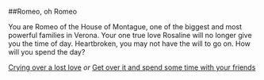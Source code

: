 ##Romeo, oh Romeo

You are Romeo of the House of Montague, one of the biggest and most powerful families in Verona. Your one true love Rosaline will no longer give you the time of day. Heartbroken, you may not have the will to go on. How will you spend the day?

[Crying over a lost love](Rosaline.md) _or_ [Get over it and spend some time with your friends](friends.md)